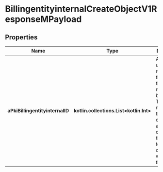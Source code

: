 
# BillingentityinternalCreateObjectV1ResponseMPayload

## Properties
Name | Type | Description | Notes
------------ | ------------- | ------------- | -------------
**aPkiBillingentityinternalID** | **kotlin.collections.List&lt;kotlin.Int&gt;** | An array of unique IDs representing the object that were requested to be created.  They are returned in the same order as the array containing the objects to be created that was sent in the request. | 



